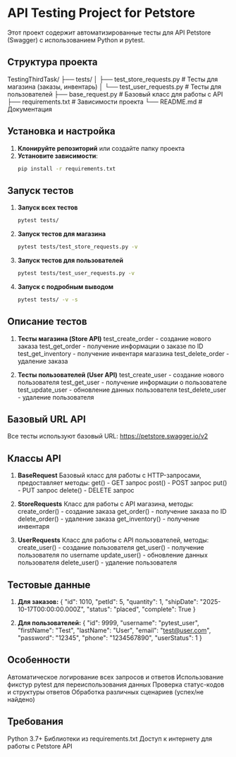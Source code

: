 # API Testing Project for Petstore

Этот проект содержит автоматизированные тесты для API Petstore (Swagger) с использованием Python и pytest.

## Структура проекта
TestingThirdTask/
├── tests/
│ ├── test_store_requests.py # Тесты для магазина (заказы, инвентарь)
│ └── test_user_requests.py # Тесты для пользователей
├── base_request.py # Базовый класс для работы с API
├── requirements.txt # Зависимости проекта
└── README.md # Документация

## Установка и настройка

1. **Клонируйте репозиторий** или создайте папку проекта
2. **Установите зависимости**:
   ```bash
   pip install -r requirements.txt

## Запуск тестов
1. **Запуск всех тестов**
    ```bash
    pytest tests/
2. **Запуск тестов для магазина**
    ```bash
    pytest tests/test_store_requests.py -v
3. **Запуск тестов для пользователей**
    ```bash
    pytest tests/test_user_requests.py -v
4. **Запуск с подробным выводом**
    ```bash
    pytest tests/ -v -s

## Описание тестов
1. **Тесты магазина (Store API)**
test_create_order - создание нового заказа
test_get_order - получение информации о заказе по ID
test_get_inventory - получение инвентаря магазина
test_delete_order - удаление заказа

2. **Тесты пользователей (User API)**
test_create_user - создание нового пользователя
test_get_user - получение информации о пользователе
test_update_user - обновление данных пользователя
test_delete_user - удаление пользователя

## Базовый URL API
Все тесты используют базовый URL: https://petstore.swagger.io/v2

## Классы API
1. **BaseRequest**
    Базовый класс для работы с HTTP-запросами, предоставляет методы:
        get() - GET запрос
        post() - POST запрос
        put() - PUT запрос
        delete() - DELETE запрос

2. **StoreRequests**
    Класс для работы с API магазина, методы:
        create_order() - создание заказа
        get_order() - получение заказа по ID
        delete_order() - удаление заказа
        get_inventory() - получение инвентаря

3. **UserRequests**
    Класс для работы с API пользователей, методы:
        create_user() - создание пользователя
        get_user() - получение пользователя по username
        update_user() - обновление данных пользователя
        delete_user() - удаление пользователя

## Тестовые данные
1. **Для заказов:**
    {
        "id": 1010,
        "petId": 5,
        "quantity": 1,
        "shipDate": "2025-10-17T00:00:00.000Z",
        "status": "placed",
        "complete": True
    }

2. **Для пользователей:**
    {
        "id": 9999,
        "username": "pytest_user",
        "firstName": "Test",
        "lastName": "User",
        "email": "test@user.com",
        "password": "12345",
        "phone": "1234567890",
        "userStatus": 1
    }

## Особенности
Автоматическое логирование всех запросов и ответов
Использование фикстур pytest для переиспользования данных
Проверка статус-кодов и структуры ответов
Обработка различных сценариев (успех/не найдено)

## Требования
Python 3.7+
Библиотеки из requirements.txt
Доступ к интернету для работы с Petstore API
